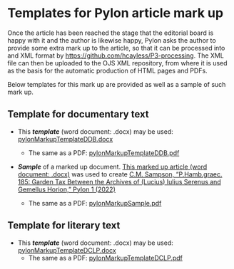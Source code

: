 # Templates for Pylon article mark up

Once the article has been reached the stage that the editorial board is happy with it and the author is likewise happy, Pylon asks the author to provide some extra mark up to the article, so that it can be processed into and XML format by https://github.com/hcayless/P3-processing. The XML file can then be uploaded to the OJS XML repository, from where it is used as the basis for the automatic production of HTML pages and PDFs. 

Below templates for this mark up are provided as well as a sample of such mark up.



## Template for documentary text
- This ***template*** (word document: .docx) may be used: [pylonMarkupTemplateDDB.docx](https://github.com/jcowey/P3/files/9431418/pylonMarkupTemplateDDB.docx)
  - The same as a PDF: [pylonMarkupTemplateDDB.pdf](https://github.com/jcowey/P3/files/9431444/pylonMarkupTemplateDDB.pdf)


- ***Sample*** of a marked up document. [This marked up article (word document: .docx)](https://github.com/jcowey/P3/files/9425128/pylonMarkupSample.docx)
 was used to create [C.M. Sampson, “P.Hamb.graec. 185: Garden Tax Between the Archives of (Lucius) Iulius Serenus and Gemellus Horion,” Pylon 1 (2022)](https://journals.ub.uni-heidelberg.de/index.php/pylon/article/view/89345/84255) 
  - The same as a PDF: [pylonMarkupSample.pdf](https://github.com/jcowey/P3/files/9425132/pylonMarkupSample.pdf)


## Template for literary text
- This ***template*** (word document: .docx) may be used: [pylonMarkupTemplateDCLP.docx](https://github.com/jcowey/P3/files/9425207/pylonMarkupTemplateDCLP.docx)
  - The same as a PDF: [pylonMarkupTemplateDCLP.pdf](https://github.com/jcowey/P3/files/9425220/pylonMarkupTemplateDCLP.pdf)
